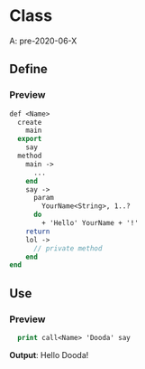 # Class
A: pre-2020-06-X

## Define
### Preview
```do
def <Name>
  create
    main
  export
    say
  method
    main ->
      ...
    end
    say ->
      param
        YourName<String>, 1..?
      do
        + 'Hello' YourName + '!'
    return
    lol ->
      // private method
    end
end
```

## Use
### Preview
```do
  print call<Name> 'Dooda' say
```
**Output**: Hello Dooda!
